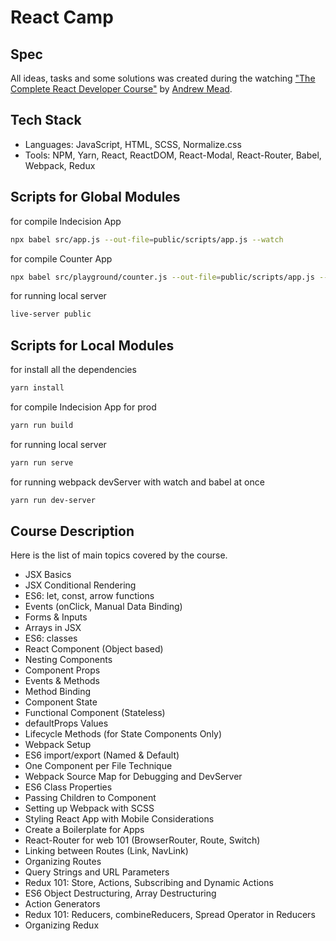 # React Camp

## Spec
All ideas, tasks and some solutions was created during the watching ["The Complete React Developer Course"](https://ibm-learning.udemy.com/course-dashboard-redirect/?course_id=1286908) by [Andrew Mead](https://mead.io).

## Tech Stack
 - Languages: JavaScript, HTML, SCSS, Normalize.css
 - Tools: NPM, Yarn, React, ReactDOM, React-Modal, React-Router, Babel, Webpack, Redux

## Scripts for Global Modules
for compile Indecision App
```sh
npx babel src/app.js --out-file=public/scripts/app.js --watch
```
for compile Counter App
```sh
npx babel src/playground/counter.js --out-file=public/scripts/app.js --watch
```
for running local server
```sh
live-server public
```

## Scripts for Local Modules
for install all the dependencies
```sh
yarn install
```

for compile Indecision App for prod
```sh
yarn run build
```

for running local server
```sh
yarn run serve
```

for running webpack devServer with watch and babel at once
```sh
yarn run dev-server
```

## Course Description
Here is the list of main topics covered by the course.
- JSX Basics
- JSX Conditional Rendering
- ES6: let, const, arrow functions
- Events (onClick, Manual Data Binding)
- Forms & Inputs
- Arrays in JSX
- ES6: classes
- React Component (Object based)
- Nesting Components
- Component Props
- Events & Methods
- Method Binding
- Component State
- Functional Component (Stateless)
- defaultProps Values
- Lifecycle Methods (for State Components Only)
- Webpack Setup
- ES6 import/export (Named & Default)
- One Component per File Technique
- Webpack Source Map for Debugging and DevServer
- ES6 Class Properties
- Passing Children to Component
- Setting up Webpack with SCSS
- Styling React App with Mobile Considerations
- Create a Boilerplate for Apps
- React-Router for web 101 (BrowserRouter, Route, Switch)
- Linking between Routes (Link, NavLink)
- Organizing Routes
- Query Strings and URL Parameters
- Redux 101: Store, Actions, Subscribing and Dynamic Actions
- ES6 Object Destructuring, Array Destructuring
- Action Generators
- Redux 101: Reducers, combineReducers, Spread Operator in Reducers
- Organizing Redux
